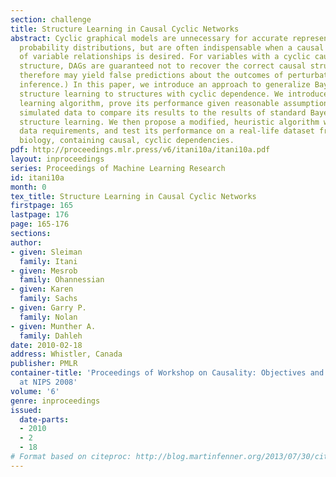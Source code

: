 ```yaml
---
section: challenge
title: Structure Learning in Causal Cyclic Networks
abstract: Cyclic graphical models are unnecessary for accurate representation of joint
  probability distributions, but are often indispensable when a causal representation
  of variable relationships is desired. For variables with a cyclic causal dependence
  structure, DAGs are guaranteed not to recover the correct causal structure, and
  therefore may yield false predictions about the outcomes of perturbations (and even
  inference.) In this paper, we introduce an approach to generalize Bayesian Network
  structure learning to structures with cyclic dependence. We introduce a structure
  learning algorithm, prove its performance given reasonable assumptions, and use
  simulated data to compare its results to the results of standard Bayesian network
  structure learning. We then propose a modified, heuristic algorithm with more modest
  data requirements, and test its performance on a real-life dataset from molecular
  biology, containing causal, cyclic dependencies.
pdf: http://proceedings.mlr.press/v6/itani10a/itani10a.pdf
layout: inproceedings
series: Proceedings of Machine Learning Research
id: itani10a
month: 0
tex_title: Structure Learning in Causal Cyclic Networks
firstpage: 165
lastpage: 176
page: 165-176
sections: 
author:
- given: Sleiman
  family: Itani
- given: Mesrob
  family: Ohannessian
- given: Karen
  family: Sachs
- given: Garry P.
  family: Nolan
- given: Munther A.
  family: Dahleh
date: 2010-02-18
address: Whistler, Canada
publisher: PMLR
container-title: 'Proceedings of Workshop on Causality: Objectives and Assessment
  at NIPS 2008'
volume: '6'
genre: inproceedings
issued:
  date-parts:
  - 2010
  - 2
  - 18
# Format based on citeproc: http://blog.martinfenner.org/2013/07/30/citeproc-yaml-for-bibliographies/
---
```

